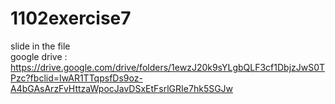 # 1102exercise7
slide in the file  
google drive : https://drive.google.com/drive/folders/1ewzJ20k9sYLgbQLF3cf1DbjzJwS0TPzc?fbclid=IwAR1TTqpsfDs9oz-A4bGAsArzFvHttzaWpocJavDSxEtFsrlGRIe7hk5SGJw
